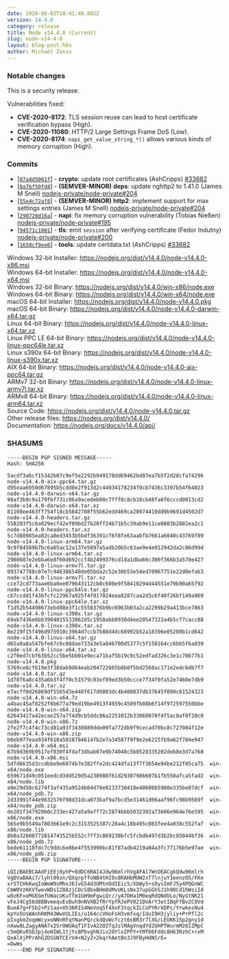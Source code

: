 ```yaml
---
date: 2020-06-02T18:41:48.802Z
version: 14.4.0
category: release
title: Node v14.4.0 (Current)
slug: node-v14-4-0
layout: blog-post.hbs
author: Michaël Zasso
---
```


### Notable changes

This is a security release.

Vulnerabilities fixed:
* **CVE-2020-8172**: TLS session reuse can lead to host certificate verification bypass (High).
* **CVE-2020-11080**: HTTP/2 Large Settings Frame DoS (Low).
* **CVE-2020-8174**: `napi_get_value_string_*()` allows various kinds of memory corruption (High).

### Commits

* [[`07a4d5061f`](https://github.com/nodejs/node/commit/07a4d5061f)] - **crypto**: update root certificates (AshCripps) [#33682](https://github.com/nodejs/node/pull/33682)
* [[`0a7bf50fd4`](https://github.com/nodejs/node/commit/0a7bf50fd4)] - **(SEMVER-MINOR)** **deps**: update nghttp2 to 1.41.0 (James M Snell) [nodejs-private/node-private#204](https://github.com/nodejs-private/node-private/pull/204)
* [[`55e4c72af8`](https://github.com/nodejs/node/commit/55e4c72af8)] - **(SEMVER-MINOR)** **http2**: implement support for max settings entries (James M Snell) [nodejs-private/node-private#204](https://github.com/nodejs-private/node-private/pull/204)
* [[`290720d16a`](https://github.com/nodejs/node/commit/290720d16a)] - **napi**: fix memory corruption vulnerability (Tobias Nießen) [nodejs-private/node-private#195](https://github.com/nodejs-private/node-private/pull/195)
* [[`94571c1001`](https://github.com/nodejs/node/commit/94571c1001)] - **tls**: emit `session` after verifying certificate (Fedor Indutny) [nodejs-private/node-private#200](https://github.com/nodejs-private/node-private/pull/200)
* [[`1658cf9ee6`](https://github.com/nodejs/node/commit/1658cf9ee6)] - **tools**: update certdata.txt (AshCripps) [#33682](https://github.com/nodejs/node/pull/33682)

Windows 32-bit Installer: https://nodejs.org/dist/v14.4.0/node-v14.4.0-x86.msi<br>
Windows 64-bit Installer: https://nodejs.org/dist/v14.4.0/node-v14.4.0-x64.msi<br>
Windows 32-bit Binary: https://nodejs.org/dist/v14.4.0/win-x86/node.exe<br>
Windows 64-bit Binary: https://nodejs.org/dist/v14.4.0/win-x64/node.exe<br>
macOS 64-bit Installer: https://nodejs.org/dist/v14.4.0/node-v14.4.0.pkg<br>
macOS 64-bit Binary: https://nodejs.org/dist/v14.4.0/node-v14.4.0-darwin-x64.tar.gz<br>
Linux 64-bit Binary: https://nodejs.org/dist/v14.4.0/node-v14.4.0-linux-x64.tar.xz<br>
Linux PPC LE 64-bit Binary: https://nodejs.org/dist/v14.4.0/node-v14.4.0-linux-ppc64le.tar.xz<br>
Linux s390x 64-bit Binary: https://nodejs.org/dist/v14.4.0/node-v14.4.0-linux-s390x.tar.xz<br>
AIX 64-bit Binary: https://nodejs.org/dist/v14.4.0/node-v14.4.0-aix-ppc64.tar.gz<br>
ARMv7 32-bit Binary: https://nodejs.org/dist/v14.4.0/node-v14.4.0-linux-armv7l.tar.xz<br>
ARMv8 64-bit Binary: https://nodejs.org/dist/v14.4.0/node-v14.4.0-linux-arm64.tar.xz<br>
Source Code: https://nodejs.org/dist/v14.4.0/node-v14.4.0.tar.gz<br>
Other release files: https://nodejs.org/dist/v14.4.0/<br>
Documentation: https://nodejs.org/docs/v14.4.0/api/

### SHASUMS

```
-----BEGIN PGP SIGNED MESSAGE-----
Hash: SHA256

5acdf3a6cf15342b07c9ef5e2292b949178dd69462bd07ea7b5f2d28cfa74296  node-v14.4.0-aix-ppc64.tar.gz
d95eaa6950d67895b5cdd0e2f913d2c44034178234f0cb7436c3397b54f64023  node-v14.4.0-darwin-x64.tar.gz
98af3b9c9a179fbf731c06a9acedeb00c7fff8c8cb18cb48fa6f6cccd0013cd2  node-v14.4.0-darwin-x64.tar.xz
81108ee463ff754f18cb5842708f55b62edd469ca28974419dd9b9691d4502d7  node-v14.4.0-headers.tar.gz
558203f5c6a029ecf42ef09bd27b20ff24b71b5c39ab9e11ce0803b2882ea2c1  node-v14.4.0-headers.tar.xz
5c7d88985ea82ca8ed3453b5bdf36391cf6f8fe63aabfb7661a6040c43769f89  node-v14.4.0-linux-arm64.tar.gz
9c9f84589b7bc6a05ac12a137e5097a5adb20b5c63ae9e4e912942da2c06d99d  node-v14.4.0-linux-arm64.tar.xz
2908687e2ebba6e8f60d692ccf4b2499376cd1da1dba66c300f366b3a570e427  node-v14.4.0-linux-armv7l.tar.gz
093747788c07e7c946386540de05bda2c52e30b53e54ed70967751e22d0efab3  node-v14.4.0-linux-armv7l.tar.xz
cce72cd773aae6ba0ee079643112cb0c600e9f58410294d44551e79b90a65f92  node-v14.4.0-linux-ppc64le.tar.gz
cb7ccdd1f436fcfc22967a925f4f017024eaa8287caa2d3c6f40f26bf149a969  node-v14.4.0-linux-ppc64le.tar.xz
f1d52b54498673ebd88e3f1c5558376b9bc6063b03a2ca2299b29a413bce7863  node-v14.4.0-linux-s390x.tar.gz
69ab7436e6bb3904015533862d5c1950abb0930d4ee20547322a4b5cf7cacc88  node-v14.4.0-linux-s390x.tar.xz
8e219f15f496d975910c3964d7ccb7b88d4dc68992b52a18396e05280b1cd642  node-v14.4.0-linux-x64.tar.gz
d65a9a8a547bfe67c6c08dae733a3e5a846700d5377c5f150164cc6bb5f6a039  node-v14.4.0-linux-x64.tar.xz
c2f0ed7cbf63b52cc5be5bb01e9eca71baf5b19c9c52edfad326c3e1c78677b1  node-v14.4.0.pkg
5769ce6cf619e3f38dab9d64eab204722665b8b0f5bd2568ac171e2edc6db7f7  node-v14.4.0.tar.gz
1d78f6a8c435a6b3f4ff0c51579c03ef89ed3b50ccce7f34f0fa52e7460e7db9  node-v14.4.0.tar.xz
e7acff0d26869df5565d3e448f617d0803dc4b400837db37645f099c61524323  node-v14.4.0-win-x64.7z
a4bac45af8252f6b677a79ed19be4913f4939c4509fb08b6f14f972597550bbe  node-v14.4.0-win-x64.zip
62643417a42ecae257a7f4d9cb5ddc86a2251012b33060070f4f5ac8af0f20c0  node-v14.4.0-win-x86.7z
2fe2f7c4f4c73cd81a93f3430889dde09fa772db9f9cecad70bc8c727084f12e  node-v14.4.0-win-x86.zip
b6eb977eaa934f610a5028784614fb2e7a34587f9f9e2e6215fb9a62f784e947  node-v14.4.0-x64.msi
67b9d369b9517ef030f4fdaf3dbab07e9b74048c5b0528335202deb8e3d7a768  node-v14.4.0-x86.msi
5dfd6635d3ccdbbe9e6074b7e382ffe2dc424dfa13f7f3654e94be212f05ca75  win-x64/node.exe
659671d49c051eedcd3dd529d5a238988f61d29307986607b1fb550afca5fad2  win-x64/node.lib
a9e29d58c6274f3af435a9524b04d78e8233730418e40606b5980e335be07dcf  win-x64/node_pdb.7z
2d33991f44e9632576f98d31dca073baf9a7bcd5e31461d66aaf96fc98b9569f  win-x64/node_pdb.zip
de201f347920b0c233ec427a5a9aff72c2874bbb5032302a73606e964e76e595  win-x86/node.exe
565e9b5549a7803661e9c2c3153525387c28a4c18b495c083fee4a038c552faf  win-x86/node.lib
8b0a32600772814743525b552c7ff3c869238bfc5fcbdb497d3b2bc85044bf36  win-x86/node_pdb.7z
bede61118fdc7c9ddc6e86e4f553990bc81f87adb4219a04a3fc77176b5e97ae  win-x86/node_pdb.zip
-----BEGIN PGP SIGNATURE-----

iQIzBAEBCAAdFiEEj8yhP+8dDC6RAI4Jdw96mlrhVgAFAl7WnOEACgkQdw96mlrh
VgDVaBAAi7/lyhl09zn/QXqrpffoNB4tHI0s8RAHbMUW2xT7lnjuY1eenzOS/FKe
xr5TCHkKwqIoWeW9sMhnJ61vG54d3UMtnOdIEic5/XbWy5+sOysImFJ5y4PQGnWC
CmW0VzKKVTwevWDsIZ88zjCOcS8bxBHm8UMvUKLsNx37upGGhSJ1h90Cd1hWsiId
w0zKFxoMGEGmfUWacUKuTfm1GH9mFgwiQr//yA7DHa1M0eqRdQNdULo/NyGtNK21
vFeJ4Cg56d8BBvmeqvEsBuh9nNVXB2fRrYpfRJePV021DVArY3otIBqFfBv2COVd
BueA7g+FSb2+Pz1aa+Xh36R1S4NeVoqSf4XxF3tqckILCoPYRrkDPc/YrwkesNu4
kpYo5UsWAnhRKM43WwVULIEs/u164ccVHoFsH3vmfxq/IduI9H3jyliy+PrPfl2c
pIxgkmZoqmWcyxoNNnRFqYNanPQrckdQvWcfczt6sBR3r7lXG/LEUKK15p2gny1d
nXww8LZagyANA7x2SrOWUAqT1FIvA22OZfqJzlMAgVnqdYd2UHPTWurmM26IZMpC
c5mQKvRSDJpj4oHIWL1tjYc8PbvghNJiv20YloZPPY+tMfO6Fddc8H63RzhC+rxM
QxAlXjPPrAhG2DSGNTCErV4+N2yZ+2kqrhAetBn3J9FByHdNSrE=
=DwWs
-----END PGP SIGNATURE-----

```
